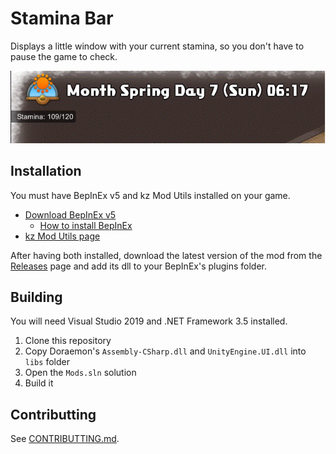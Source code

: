 # Stamina Bar

Displays a little window with your current stamina, so you don't have to pause the game to check.

![Stamina Bar Mod](../docs/modImages/StaminaBarMod.gif)

## Installation
You must have BepInEx v5 and kz Mod Utils installed on your game.
- [Download BepInEx v5](https://github.com/BepInEx/BepInEx/releases)
	- [How to install BepInEx](https://docs.bepinex.dev/articles/user_guide/installation/index.html)
- [kz Mod Utils page](../kzModUtils/)

After having both installed, download the latest version of the mod from the [Releases](https://github.com/guilherme-gm/KirieZ_DoraemonSoSMods/releases?q=Show+Item+Pricet&expanded=true) page and add its dll to your BepInEx's plugins folder.


## Building
You will need Visual Studio 2019 and .NET Framework 3.5 installed.

1. Clone this repository
2. Copy Doraemon's `Assembly-CSharp.dll` and `UnityEngine.UI.dll` into `libs` folder
3. Open the `Mods.sln` solution
4. Build it


## Contributting
See [CONTRIBUTTING.md](../CONTRIBUTTING.md).

